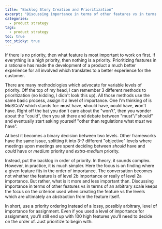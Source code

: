 ```yaml
---
title: "Backlog Story Creation and Prioritization" 
excerpt: "Discussing importance in terms of other features vs in terms of an arbitrary scale keeps focus on the criterion used when creating the feature vs the arbitrary levels of importance"
categories:
  - product strategy
tags:
  - product strategy
toc: true
toc_sticky: true
---
```

If there is no priority, then what feature is most important to work on first. If everything is a high priority, then nothing is a priority. Prioritizing features in a rationale has made the development of a product a much better experience for all involved which translates to a better experience for the customer.

There are many methodologies which advocate for variable levels of priority. Off the top of my head, I can remember 3 different methods to prioritization (no kidding, I didn't look this up). All those methods use the same basic process, assign it a level of importance. One I'm thinking of is MoSCoW which stands for: **m**ust have, **s**hould have, **c**ould have, **w**on't have. Right off the bat you don't care about the "won't", then you wonder about the "could", then you sit there and debate between "must"/"should" and eventually start asking yourself "other than regulations what *must* we have".

At best it becomes a binary decision between two levels. Other frameworks have the same issue, splitting it into 3-7 different "objective" levels where meetings upon meetings are spent deciding between *should* have and *could* have or *medium* priority and *extra-medium* priority.

Instead, put the backlog in order of priority. In theory, it sounds complex. However, in practice, it is much simpler. Here the focus is on finding where a given feature fits in the order of importance. The conversation becomes not whether the feature is of level 2b importance or really of level 2a importance. But rather, what is it more and less important than. Discussing importance in terms of other features vs in terms of an arbitrary scale keeps the focus on the criterion used when creating the feature vs the levels which are ultimately an abstraction from the feature itself.

In short, use a priority ordering instead of a lossy, possibly arbitrary, level of importance for assignment. Even if you used a level of importance for assignment, you'll still end up with 100 high features you'll need to decide on the order of. Just prioritize to begin with.
